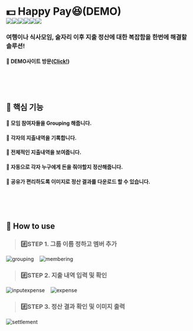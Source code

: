 # 💵 Happy Pay😆(DEMO) <br/><img src="https://img.shields.io/badge/React-61DAFB?style=flat-square&logo=React&logoColor=black"/><img src="https://img.shields.io/badge/Bootstrapap-7952B3?style=flat-square&logo=bootstrap&logoColor=white"/><img src="https://img.shields.io/badge/styled components-DB7093?style=flat-square&logo=styled-components&logoColor=white"/><img src="https://img.shields.io/badge/recoil-0075EB?style=for-the-badge&logo=recoil&logoColor=white"><img src="https://img.shields.io/badge/jest-C21325?style=for-the-badge&logo=jest&logoColor=white"><img src="https://img.shields.io/badge/Amazon AWS amplify-FF9900?style=flat-square&logo=AWS amplify&logoColor=white"/>
### 여행이나 식사모임, 술자리 이후 지출 정산에 대한 복잡함을 한번에 해결할 솔루션!
#### 🔗 DEMO사이트 방문([Click!](https://main.d241p40u8jvfq3.amplifyapp.com/))

<br/>
<br/>
<br/>

## 📍 핵심 기능
#### 📌 모임 참여자들을 Grouping 해줍니다.
#### 📌 각자의 지출내역을 기록합니다.
#### 📌 전체적인 지출내역을 보여줍니다.
#### 📌 자동으로 각자 누구에게 돈을 줘야할지 정산해줍니다. 
#### 📌 공유가 편리하도록 이미지로 정산 결과를 다운로드 할 수 있습니다.


<br/>
<br/>
<br/>

## 📍 How to use
> ### #️⃣STEP 1. 그룹 이름 정하고 멤버 추가

![grouping](https://user-images.githubusercontent.com/104561398/202110967-a9e4495a-73b2-4a35-816c-b20217e51d4d.png) &nbsp;&nbsp;
![membering](https://user-images.githubusercontent.com/104561398/202111709-122948b9-0585-44bd-80f9-9ef905e02285.png)

> ### #️⃣STEP 2. 지출 내역 입력 및 확인
![inputexpense](https://user-images.githubusercontent.com/104561398/202113977-f1ecf02a-9cb7-465d-92ab-26b3aa06f66f.png) &nbsp;&nbsp;
![expense](https://user-images.githubusercontent.com/104561398/202114612-8b4d77b3-0459-441b-a919-94fe82421f22.png)

> ### #️⃣STEP 3. 정산 결과 확인 및 이미지 출력
![settlement](https://user-images.githubusercontent.com/104561398/202115041-86c73dd3-d777-49df-9bd7-9a584a4903ac.png)
